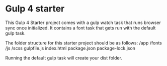 # Gulp 4 starter
This Gulp 4 Starter project comes with a gulp watch task that runs browser sync once initialized.
It contains a font task that gets run with the default gulp task.

The folder structure for this starter project should be as follows:
/app
  /fonts
  /js
  /scss
gulpfile.js
index.html
package.json
package-lock.json

Running the default gulp task will create your dist folder.

